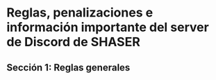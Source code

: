 # Reglas, penalizaciones e información importante del server de Discord de SHASER

## Sección 1: Reglas generales
